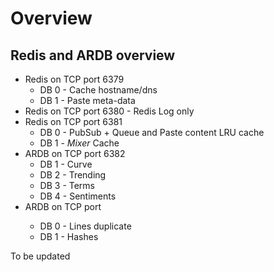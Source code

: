 Overview
========

Redis and ARDB overview
--------------------------

* Redis on TCP port 6379
    - DB 0 - Cache hostname/dns
    - DB 1 - Paste meta-data
* Redis on TCP port 6380 - Redis Log only
* Redis on TCP port 6381
    - DB 0 - PubSub + Queue and Paste content LRU cache
    - DB 1 - _Mixer_ Cache
* ARDB on TCP port 6382
    - DB 1 - Curve
    - DB 2 - Trending
    - DB 3 - Terms
    - DB 4 - Sentiments
* ARDB on TCP port <year>
    - DB 0 - Lines duplicate
    - DB 1 - Hashes

To be updated

